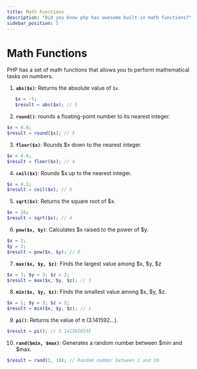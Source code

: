 ```yaml
---
title: Math Functions
description: "Did you know php has awesome built-in math functions?"
sidebar_position: 5
---
```


# Math Functions

PHP has a set of math functions that allows you to perform mathematical tasks on numbers.

1. **`abs($x)`**: Returns the absolute value of `$x`.  
```php
   $x = -5;
   $result = abs($x); // 5
```

2. **`round()`**:  rounds a floating-point number to its nearest integer. 
```php
$x = 4.6;
$result = round($x); // 5
```

3. **`floor($x)`**: Rounds $x down to the nearest integer.
```php
$x = 4.6;
$result = floor($x); // 4
```

4. **`ceil($x)`**: Rounds $x up to the nearest integer.
```php
$x = 4.1;
$result = ceil($x); // 5
```

5. **`sqrt($x)`**: Returns the square root of $x.
```php
$x = 16;
$result = sqrt($x); // 4
```

6. **`pow($x, $y)`**: Calculates $x raised to the power of $y.
```php
$x = 2;
$y = 3;
$result = pow($x, $y); // 8
```

7. **`max($x, $y, $z)`**: Finds the largest value among $x, $y, $z
```php
$x = 1; $y = 3; $z = 2;
$result = max($x, $y, $z); // 3
```

8. **`min($x, $y, $z)`**: Finds the smallest value among $x, $y, $z.
```php
$x = 1; $y = 3; $z = 2;
$result = min($x, $y, $z); // 1
```

9. **`pi()`**: Returns the value of π (3.141592...).
```php
$result = pi(); // 3.1415926535
```

10. **`rand($min, $max)`**: Generates a random number between $min and $max.
```php
$result = rand(1, 10); // Random number between 1 and 10
```
